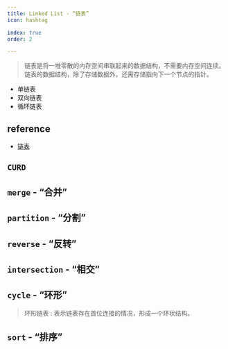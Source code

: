 ```yaml
---
title: Linked List - “链表”
icon: hashtag

index: true
order: 2

---
```


  > 链表是将一堆零散的内存空间串联起来的数据结构，不需要内存空间连续。链表的数据结构，除了存储数据外，还需存储指向下一个节点的指针。
  
- 单链表
- 双向链表
- 循环链表

<!-- more -->

## reference

- [链表](https://visualgo.net/zh/list/print)

## `CURD`

<!-- 删除链表的倒数第 N 个结点 -->
<!-- @include: @leetcode/problems/0x0000.md#0019 -->

<!-- 删除排序链表中的重复元素 II -->
<!-- @include: @leetcode/problems/0x0000.md#0082 -->

<!-- 删除排序链表中的重复元素 -->
<!-- @include: @leetcode/problems/0x0000.md#0083 -->

<!-- 移除链表元素 -->
<!-- @include: @leetcode/problems/0x0200.md#0203 -->

<!-- 删除链表中的节点 -->
<!-- @include: @leetcode/problems/0x0200.md#0237 -->

<!-- 链表的中间结点 -->
<!-- @include: @leetcode/problems/0x0800.md#0876 -->

## `merge` - “合并”

<!-- 合并两个有序链表 -->
<!-- @include: @leetcode/problems/0x0000.md#0021 -->

<!-- 合并 K 个升序链表 -->
<!-- @include: @leetcode/problems/0x0000.md#0023 -->

## `partition` - “分割”

<!-- 分隔链表 -->
<!-- @include: @leetcode/problems/0x0000.md#0086 -->

## `reverse` - “反转”

<!-- 反转链表 -->
<!-- @include: @leetcode/problems/0x0200.md#0206 -->

<!-- 反转链表 II -->
<!-- @include: @leetcode/problems/0x0000.md#0092 -->

## `intersection` - “相交”

<!-- 相交链表 -->
<!-- @include: @leetcode/problems/0x0100.md#0160 -->

## `cycle` - “环形”

  > 环形链表 : 表示链表存在首位连接的情况，形成一个环状结构。

<!-- 环形链表 -->
<!-- @include: @leetcode/problems/0x0100.md#0141 -->

<!-- 环形链表 II -->
<!-- @include: @leetcode/problems/0x0100.md#0142 -->

## `sort` - “排序”

<!-- 对链表进行插入排序 -->
<!-- @include: @leetcode/problems/0x0100.md#0147 -->

<!-- 排序链表 -->
<!-- @include: @leetcode/problems/0x0100.md#0148 -->
  
  